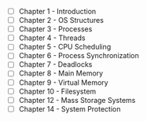 - [ ] Chapter 1 - Introduction
- [ ] Chapter 2 - OS Structures
- [ ] Chapter 3 - Processes
- [ ] Chapter 4 - Threads
- [ ] Chapter 5 - CPU Scheduling
- [ ] Chapter 6 - Process Synchronization
- [ ] Chapter 7 - Deadlocks
- [ ] Chapter 8 - Main Memory
- [ ] Chapter 9 - Virtual Memory
- [ ] Chapter 10 - Filesystem
- [ ] Chapter 12 - Mass Storage Systems
- [ ] Chapter 14 - System Protection